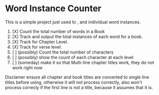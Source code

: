 # Word Instance Counter
This is a simple project just used to , and individual word instances.
1. [X] Count the total number of words in a Book
2. [X] Track and output the total instances of each word for a book.
3. [X] Track for Chapter Level.
4. [X] Track for verse level.
4. [ ] (possibly) Count the total number of characters
5. [ ] (possibly) show the count of each character at each level
6. [ ] (someday) make it so that Multi-line chapter titles work, they do not work right now

Disclamer ensure all chapter and book titles are converted to single line titles before using, otherwise it will not process correctly, also won't process correcly if the first line is not a title, because it assumes that it is.